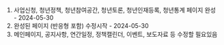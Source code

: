 <!-- 이곳은 작업공간 (HTML, css, 등) 페이지가 실제와 많은부분이 다름 -->

1. 사업신청, 청년정책, 청년참여공간, 청년토론, 청년인재등록, 청년통계 페이지 완성 - 2024-05-30
2. 완성된 페이지 (반응형 포함) 수정시작 - 2024-05-30
3. 메인페이지, 공지사항, 연간일정, 정책캘린더, 이벤트, 보도자료 등 수정할 필요있음